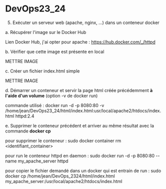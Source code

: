 # DevOps23_24

5. Exécuter un serveur web (apache, nginx, ...) dans un conteneur docker

a. Récupérer l'image sur le Docker Hub 

Lien Docker Hub, j'ai opter pour apache : https://hub.docker.com/_/httpd

b. Vérifier que cette image est présente en local 

METTRE IMAGE

c. Créer un fichier index.html simple 

METTRE IMAGE

d. Démarrer un conteneur et servir la page html créée précédemment **à l'aide d'un volume** (option -v de docker run)

commande utilisé : docker run -d -p 8080:80 -v /home/jean/DevOps23_24/html/index.html:usr/local/apache2/htdocs/index.html httpd:2.4

e. Supprimer le conteneur précédent et arriver au même résultat avec la commande **docker cp**

pour supprimer le conteneur : sudo docker container rm <identifiant_container>

pour run le conteneur httpd en daemon : sudo docker run -d -p 8080:80 --name my_apache_server httpd

pour copier le fichier demandé dans un docker qui est entrain de run : sudo docker cp /home/jean/DevOps_2324/html/index.html my_apache_server:/usr/local/apache2/htdocs/index.html

